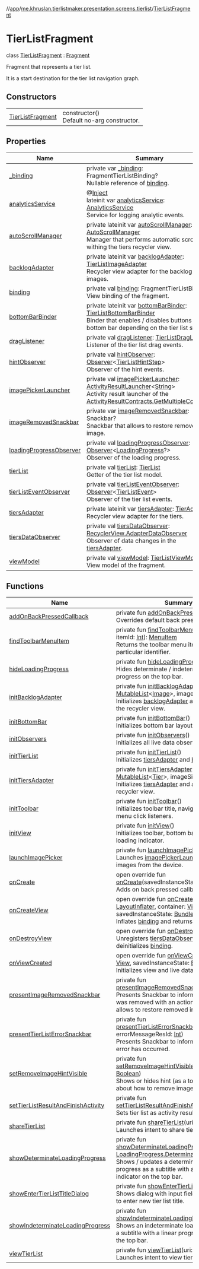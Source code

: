 //[app](../../../index.md)/[me.khruslan.tierlistmaker.presentation.screens.tierlist](../index.md)/[TierListFragment](index.md)

# TierListFragment

class [TierListFragment](index.md) : [Fragment](https://developer.android.com/reference/kotlin/androidx/fragment/app/Fragment.html)

Fragment that represents a tier list.

It is a start destination for the tier list navigation graph.

## Constructors

| | |
|---|---|
| [TierListFragment](-tier-list-fragment.md) | constructor()<br>Default no-arg constructor. |

## Properties

| Name | Summary |
|---|---|
| [_binding](_binding.md) | private var [_binding](_binding.md): FragmentTierListBinding?<br>Nullable reference of [binding](binding.md). |
| [analyticsService](analytics-service.md) | @[Inject](https://javax-inject.github.io/javax-inject/api/javax/inject/Inject.html) <br>lateinit var [analyticsService](analytics-service.md): [AnalyticsService](../../me.khruslan.tierlistmaker.util.analytics/-analytics-service/index.md)<br>Service for logging analytic events. |
| [autoScrollManager](auto-scroll-manager.md) | private lateinit var [autoScrollManager](auto-scroll-manager.md): [AutoScrollManager](../../me.khruslan.tierlistmaker.presentation.utils.recyclerview.scroll/-auto-scroll-manager/index.md)<br>Manager that performs automatic scrolling withing the tiers recycler view. |
| [backlogAdapter](backlog-adapter.md) | private lateinit var [backlogAdapter](backlog-adapter.md): [TierListImageAdapter](../../me.khruslan.tierlistmaker.presentation.adapters/-tier-list-image-adapter/index.md)<br>Recycler view adapter for the backlog images. |
| [binding](binding.md) | private val [binding](binding.md): FragmentTierListBinding<br>View binding of the fragment. |
| [bottomBarBinder](bottom-bar-binder.md) | private lateinit var [bottomBarBinder](bottom-bar-binder.md): [TierListBottomBarBinder](../../me.khruslan.tierlistmaker.presentation.utils.tierlist/-tier-list-bottom-bar-binder/index.md)<br>Binder that enables / disables buttons in the bottom bar depending on the tier list state. |
| [dragListener](drag-listener.md) | private val [dragListener](drag-listener.md): [TierListDragListener](../../me.khruslan.tierlistmaker.presentation.utils.drag/-tier-list-drag-listener/index.md)<br>Listener of the tier list drag events. |
| [hintObserver](hint-observer.md) | private val [hintObserver](hint-observer.md): [Observer](https://developer.android.com/reference/kotlin/androidx/lifecycle/Observer.html)&lt;[TierListHintStep](../../me.khruslan.tierlistmaker.presentation.utils.hints.tierlist/-tier-list-hint-step/index.md)&gt;<br>Observer of the hint events. |
| [imagePickerLauncher](image-picker-launcher.md) | private val [imagePickerLauncher](image-picker-launcher.md): [ActivityResultLauncher](https://developer.android.com/reference/kotlin/androidx/activity/result/ActivityResultLauncher.html)&lt;[String](https://kotlinlang.org/api/latest/jvm/stdlib/kotlin/-string/index.html)&gt;<br>Activity result launcher of the [ActivityResultContracts.GetMultipleContents](https://developer.android.com/reference/kotlin/androidx/activity/result/contract/ActivityResultContracts.GetMultipleContents.html). |
| [imageRemovedSnackbar](image-removed-snackbar.md) | private var [imageRemovedSnackbar](image-removed-snackbar.md): Snackbar?<br>Snackbar that allows to restore removed image. |
| [loadingProgressObserver](loading-progress-observer.md) | private val [loadingProgressObserver](loading-progress-observer.md): [Observer](https://developer.android.com/reference/kotlin/androidx/lifecycle/Observer.html)&lt;[LoadingProgress](../../me.khruslan.tierlistmaker.presentation.models/-loading-progress/index.md)?&gt;<br>Observer of the loading progress. |
| [tierList](tier-list.md) | private val [tierList](tier-list.md): [TierList](../../me.khruslan.tierlistmaker.data.models.tierlist/-tier-list/index.md)<br>Getter of the tier list model. |
| [tierListEventObserver](tier-list-event-observer.md) | private val [tierListEventObserver](tier-list-event-observer.md): [Observer](https://developer.android.com/reference/kotlin/androidx/lifecycle/Observer.html)&lt;[TierListEvent](../../me.khruslan.tierlistmaker.data.models.tierlist/-tier-list-event/index.md)&gt;<br>Observer of the tier list events. |
| [tiersAdapter](tiers-adapter.md) | private lateinit var [tiersAdapter](tiers-adapter.md): [TierAdapter](../../me.khruslan.tierlistmaker.presentation.adapters/-tier-adapter/index.md)<br>Recycler view adapter for the tiers. |
| [tiersDataObserver](tiers-data-observer.md) | private val [tiersDataObserver](tiers-data-observer.md): [RecyclerView.AdapterDataObserver](https://developer.android.com/reference/kotlin/androidx/recyclerview/widget/RecyclerView.AdapterDataObserver.html)<br>Observer of data changes in the [tiersAdapter](tiers-adapter.md). |
| [viewModel](view-model.md) | private val [viewModel](view-model.md): [TierListViewModel](../../me.khruslan.tierlistmaker.presentation.viewmodels/-tier-list-view-model/index.md)<br>View model of the fragment. |

## Functions

| Name | Summary |
|---|---|
| [addOnBackPressedCallback](add-on-back-pressed-callback.md) | private fun [addOnBackPressedCallback](add-on-back-pressed-callback.md)()<br>Overrides default back pressed listener. |
| [findToolbarMenuItem](find-toolbar-menu-item.md) | private fun [findToolbarMenuItem](find-toolbar-menu-item.md)(@[IdRes](https://developer.android.com/reference/kotlin/androidx/annotation/IdRes.html) itemId: [Int](https://kotlinlang.org/api/latest/jvm/stdlib/kotlin/-int/index.html)): [MenuItem](https://developer.android.com/reference/kotlin/android/view/MenuItem.html)<br>Returns the toolbar menu item with a particular identifier. |
| [hideLoadingProgress](hide-loading-progress.md) | private fun [hideLoadingProgress](hide-loading-progress.md)()<br>Hides determinate / indeterminate loading progress on the top bar. |
| [initBacklogAdapter](init-backlog-adapter.md) | private fun [initBacklogAdapter](init-backlog-adapter.md)(images: [MutableList](https://kotlinlang.org/api/latest/jvm/stdlib/kotlin.collections/-mutable-list/index.html)&lt;[Image](../../me.khruslan.tierlistmaker.data.models.tierlist.image/-image/index.md)&gt;, imageSize: [Int](https://kotlinlang.org/api/latest/jvm/stdlib/kotlin/-int/index.html))<br>Initializes [backlogAdapter](backlog-adapter.md) and attaches it to the recycler view. |
| [initBottomBar](init-bottom-bar.md) | private fun [initBottomBar](init-bottom-bar.md)()<br>Initializes bottom bar layout. |
| [initObservers](init-observers.md) | private fun [initObservers](init-observers.md)()<br>Initializes all live data observers. |
| [initTierList](init-tier-list.md) | private fun [initTierList](init-tier-list.md)()<br>Initializes [tiersAdapter](tiers-adapter.md) and [backlogAdapter](backlog-adapter.md). |
| [initTiersAdapter](init-tiers-adapter.md) | private fun [initTiersAdapter](init-tiers-adapter.md)(tiers: [MutableList](https://kotlinlang.org/api/latest/jvm/stdlib/kotlin.collections/-mutable-list/index.html)&lt;[Tier](../../me.khruslan.tierlistmaker.data.models.tierlist/-tier/index.md)&gt;, imageSize: [Int](https://kotlinlang.org/api/latest/jvm/stdlib/kotlin/-int/index.html))<br>Initializes [tiersAdapter](tiers-adapter.md) and attaches it to the recycler view. |
| [initToolbar](init-toolbar.md) | private fun [initToolbar](init-toolbar.md)()<br>Initializes toolbar title, navigation action and menu click listeners. |
| [initView](init-view.md) | private fun [initView](init-view.md)()<br>Initializes toolbar, bottom bar, adapters and loading indicator. |
| [launchImagePicker](launch-image-picker.md) | private fun [launchImagePicker](launch-image-picker.md)()<br>Launches [imagePickerLauncher](image-picker-launcher.md) to get images from the device. |
| [onCreate](on-create.md) | open override fun [onCreate](on-create.md)(savedInstanceState: [Bundle](https://developer.android.com/reference/kotlin/android/os/Bundle.html)?)<br>Adds on back pressed callback. |
| [onCreateView](on-create-view.md) | open override fun [onCreateView](on-create-view.md)(inflater: [LayoutInflater](https://developer.android.com/reference/kotlin/android/view/LayoutInflater.html), container: [ViewGroup](https://developer.android.com/reference/kotlin/android/view/ViewGroup.html)?, savedInstanceState: [Bundle](https://developer.android.com/reference/kotlin/android/os/Bundle.html)?): [View](https://developer.android.com/reference/kotlin/android/view/View.html)<br>Inflates [binding](binding.md) and returns its root. |
| [onDestroyView](on-destroy-view.md) | open override fun [onDestroyView](on-destroy-view.md)()<br>Unregisters [tiersDataObserver](tiers-data-observer.md) and deinitializes [binding](binding.md). |
| [onViewCreated](on-view-created.md) | open override fun [onViewCreated](on-view-created.md)(view: [View](https://developer.android.com/reference/kotlin/android/view/View.html), savedInstanceState: [Bundle](https://developer.android.com/reference/kotlin/android/os/Bundle.html)?)<br>Initializes view and live data observers. |
| [presentImageRemovedSnackbar](present-image-removed-snackbar.md) | private fun [presentImageRemovedSnackbar](present-image-removed-snackbar.md)()<br>Presents Snackbar to inform user that image was removed with an action button that allows to restore removed image. |
| [presentTierListErrorSnackbar](present-tier-list-error-snackbar.md) | private fun [presentTierListErrorSnackbar](present-tier-list-error-snackbar.md)(@[StringRes](https://developer.android.com/reference/kotlin/androidx/annotation/StringRes.html) errorMessageResId: [Int](https://kotlinlang.org/api/latest/jvm/stdlib/kotlin/-int/index.html))<br>Presents Snackbar to inform user that an error has occurred. |
| [setRemoveImageHintVisible](set-remove-image-hint-visible.md) | private fun [setRemoveImageHintVisible](set-remove-image-hint-visible.md)(visible: [Boolean](https://kotlinlang.org/api/latest/jvm/stdlib/kotlin/-boolean/index.html))<br>Shows or hides hint (as a toolbar subtitle) about how to remove image. |
| [setTierListResultAndFinishActivity](set-tier-list-result-and-finish-activity.md) | private fun [setTierListResultAndFinishActivity](set-tier-list-result-and-finish-activity.md)()<br>Sets tier list as activity result and finishes it. |
| [shareTierList](share-tier-list.md) | private fun [shareTierList](share-tier-list.md)(uri: [Uri](https://developer.android.com/reference/kotlin/android/net/Uri.html))<br>Launches intent to share tier list. |
| [showDeterminateLoadingProgress](show-determinate-loading-progress.md) | private fun [showDeterminateLoadingProgress](show-determinate-loading-progress.md)(progress: [LoadingProgress.Determinate](../../me.khruslan.tierlistmaker.presentation.models/-loading-progress/-determinate/index.md))<br>Shows / updates a determinate loading progress as a subtitle with a linear progress indicator on the top bar. |
| [showEnterTierListTitleDialog](show-enter-tier-list-title-dialog.md) | private fun [showEnterTierListTitleDialog](show-enter-tier-list-title-dialog.md)()<br>Shows dialog with input field that asks user to enter new tier list title. |
| [showIndeterminateLoadingProgress](show-indeterminate-loading-progress.md) | private fun [showIndeterminateLoadingProgress](show-indeterminate-loading-progress.md)()<br>Shows an indeterminate loading progress as a subtitle with a linear progress indicator on the top bar. |
| [viewTierList](view-tier-list.md) | private fun [viewTierList](view-tier-list.md)(uri: [Uri](https://developer.android.com/reference/kotlin/android/net/Uri.html))<br>Launches intent to view tier list. |
